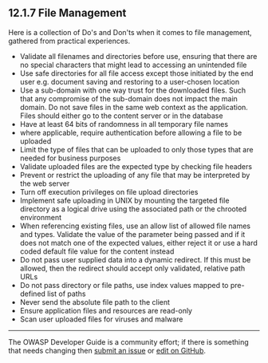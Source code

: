 ## 12.1.7 File Management

Here is a collection of Do's and Don'ts when it comes to file management, gathered from practical experiences.

* Validate all filenames and directories before use, ensuring that there are no special characters
    that might lead to accessing an unintended file
* Use safe directories for all file access except those initiated by the end user
    e.g. document saving and restoring to a user-chosen location
* Use a sub-domain with one way trust for the downloaded files.
    Such that any compromise of the sub-domain does not impact the main domain.
    Do not save files in the same web context as the application.
    Files should either go to the content  server or in the database
* Have at least 64 bits of randomness in all temporary file names
* where applicable, require authentication before allowing a file to be uploaded
* Limit the type of files that can be uploaded to only those types that are needed for business purposes
* Validate uploaded files are the expected type by checking file headers
* Prevent or restrict the uploading of any file that may be interpreted by the web server
* Turn off execution privileges on file upload directories
* Implement safe uploading in UNIX by mounting the targeted file directory as a logical drive
    using the associated path or the chrooted environment
* When referencing existing files, use an allow list of allowed file names and types.
    Validate the value of the parameter being passed and if it does not match one of the expected values,
    either reject it or use a hard coded default file value for the content instead
* Do not pass user supplied data into a dynamic redirect.
    If this must be allowed, then the redirect should accept only validated, relative path URLs
* Do not pass directory or file paths, use index values mapped to pre-defined list of paths
* Never send the absolute file path to the client
* Ensure application files and resources are read-only
* Scan user uploaded files for viruses and malware

----

The OWASP Developer Guide is a community effort; if there is something that needs changing
then [submit an issue][issue140107] or [edit on GitHub][edit140107].

[edit140107]: https://github.com/OWASP/DevGuide/blob/main/docs/14-appendices/01-implementation-dos-donts/07-file-management.md
[issue140107]: https://github.com/OWASP/DevGuide/issues/new?labels=enhancement&template=request.md&title=Update:%20/14-appendices/01-implementation-dos-donts/07-file-management
